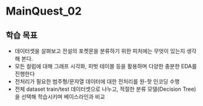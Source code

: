 # MainQuest_02
## 학습 목표
- 데이터셋을 살펴보고 전설의 포켓몬을 분류하기 위한 피처에는 무엇이 있는지 생각해 본다.
- 모든 컬럼에 대해 그래프 시각화, 피벗 테이블 등을 활용하며 다양한 충분한 EDA를 진행한다<Br>
- 전처리가 필요한 범주형/문자열 데이터에 대한 전처리를 원-핫 인코딩 수행<Br>
- 전체 dataset train/test 데이터셋으로 나누고, 적절한 분류 모델(Decision Tree)을 선택해 학습시키며 베이스라인과 비교
